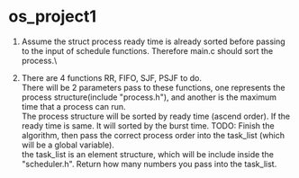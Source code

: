 # os_project1

1. Assume the struct process ready time is already sorted before passing to the input of schedule functions.
   Therefore main.c should sort the process.\

2. There are 4 functions RR, FIFO, SJF, PSJF to do.\
   There will be 2 parameters pass to these functions, one represents the process structure(include "process.h"), and another is the maximum time that a process can run.\
   The process structure will be sorted by ready time (ascend order). If the ready time is same. It will sorted by the burst time. 
   TODO: Finish the algorithm, then pass the correct process order into the task_list (which will be a global variable).\
   the task_list is an element structure, which will be include inside the "scheduler.h". Return how many numbers you pass into the task_list.
   
